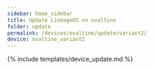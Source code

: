 ```yaml
---
sidebar: home_sidebar
title: Update LineageOS on ovaltine
folder: update
permalink: /devices/ovaltine/update/variant2/
device: ovaltine_variant2
---
```

{% include templates/device_update.md %}
